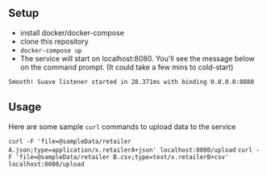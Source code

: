 ## Setup

- install docker/docker-compose
- clone this repository
- `docker-compose up`
- The service will start on localhost:8080. You'll see the message below on the command prompt. (It could take a few mins to cold-start)

```bash
Smooth! Suave listener started in 28.371ms with binding 0.0.0.0:8080
```

## Usage 

Here are some sample `curl` commands to upload data to the service

```curl -F 'file=@sampleData/retailer A.json;type=application/x.retailerA+json' localhost:8080/upload```
```curl -F 'file=@sampleData/retailer B.csv;type=text/x.retailerB+csv' localhost:8080/upload```

